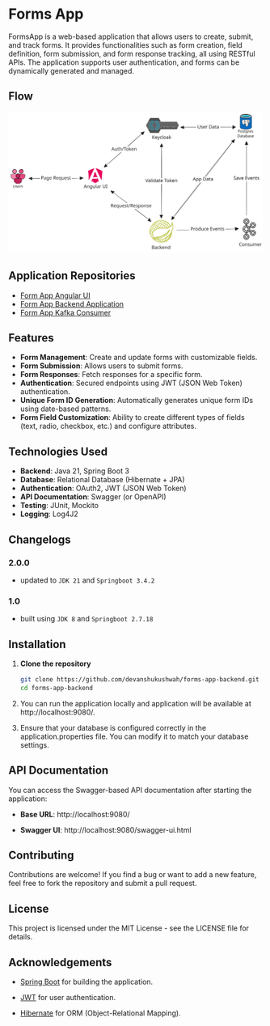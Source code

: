 # Forms App

FormsApp is a web-based application that allows users to create, submit, and track forms. It provides functionalities such as form creation, field definition, form submission, and form response tracking, all using RESTful APIs. The application supports user authentication, and forms can be dynamically generated and managed.

## Flow
![flow](https://raw.githubusercontent.com/devanshukushwah/forms-app-backend/refs/heads/main/images/flow.svg)

## Application Repositories
- [Form App Angular UI](https://github.com/devanshukushwah/forms-app-ui)
- [Form App Backend Application](https://github.com/devanshukushwah/forms-app-backend)
- [Form App Kafka Consumer](https://github.com/devanshukushwah/forms-app-consumer)

## Features

- **Form Management**: Create and update forms with customizable fields.
- **Form Submission**: Allows users to submit forms.
- **Form Responses**: Fetch responses for a specific form.
- **Authentication**: Secured endpoints using JWT (JSON Web Token) authentication.
- **Unique Form ID Generation**: Automatically generates unique form IDs using date-based patterns.
- **Form Field Customization**: Ability to create different types of fields (text, radio, checkbox, etc.) and configure attributes.

## Technologies Used

- **Backend**: Java 21, Spring Boot 3
- **Database**: Relational Database (Hibernate + JPA)
- **Authentication**: OAuth2, JWT (JSON Web Token)
- **API Documentation**: Swagger (or OpenAPI)
- **Testing**: JUnit, Mockito
- **Logging**: Log4J2


## Changelogs

### 2.0.0
- updated to `JDK 21` and `Springboot 3.4.2`

### 1.0
- built using `JDK 8` and `Springboot 2.7.18`

## Installation

1. **Clone the repository**

   ```bash
   git clone https://github.com/devanshukushwah/forms-app-backend.git
   cd forms-app-backend
   ```
    
2. You can run the application locally and application will be available at http://localhost:9080/.
    
3. Ensure that your database is configured correctly in the application.properties file. You can modify it to match your database settings.
    

API Documentation
-----------------

You can access the Swagger-based API documentation after starting the application:

*   **Base URL**: http://localhost:9080/
    
*   **Swagger UI**: http://localhost:9080/swagger-ui.html

Contributing
------------

Contributions are welcome! If you find a bug or want to add a new feature, feel free to fork the repository and submit a pull request.

License
-------

This project is licensed under the MIT License - see the LICENSE file for details.

Acknowledgements
----------------

*   [Spring Boot](https://spring.io/projects/spring-boot) for building the application.
    
*   [JWT](https://jwt.io/) for user authentication.
    
*   [Hibernate](https://hibernate.org/) for ORM (Object-Relational Mapping).

